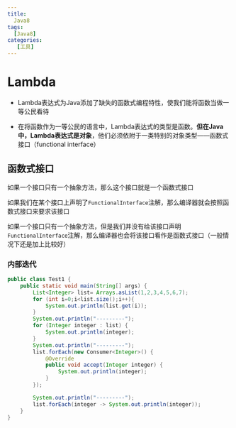 ```yaml
---
title:
  Java8
tags:
  [Java8]
categories:
   [工具]
---
```


# Lambda

- Lambda表达式为Java添加了缺失的函数式编程特性，使我们能将函数当做一等公民看待

- 在将函数作为一等公民的语言中，Lambda表达式的类型是函数。**但在Java中，Lambda表达式是对象**，他们必须依附于一类特别的对象类型——函数式接口（functional interface）

## 函数式接口

如果一个接口只有一个抽象方法，那么这个接口就是一个函数式接口

如果我们在某个接口上声明了`FunctionalInterface`注解，那么编译器就会按照函数式接口来要求该接口

如果一个接口只有一个抽象方法，但是我们并没有给该接口声明`FunctionalInterface`注解，那么编译器也会将该接口看作是函数式接口（一般情况下还是加上比较好）

### 内部迭代

```java
public class Test1 {
    public static void main(String[] args) {
        List<Integer> list= Arrays.asList(1,2,3,4,5,6,7);
        for (int i=0;i<list.size();i++){
            System.out.println(list.get(i));
        }
        System.out.println("---------");
        for (Integer integer : list) {
            System.out.println(integer);
        }
        System.out.println("---------");
        list.forEach(new Consumer<Integer>() {
            @Override
            public void accept(Integer integer) {
                System.out.println(integer);
            }
        });

        System.out.println("---------");
        list.forEach(integer -> System.out.println(integer));
    }
}
```


